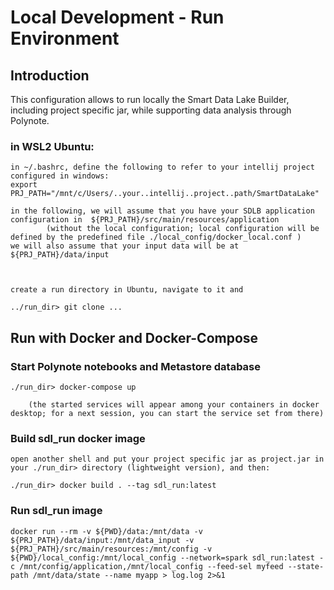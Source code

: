 

# Local Development - Run Environment
## Introduction
This configuration allows to run locally the Smart Data Lake Builder, including project specific jar, while supporting data analysis through Polynote.


### in WSL2 Ubuntu:

    in ~/.bashrc, define the following to refer to your intellij project configured in windows:
    export PRJ_PATH="/mnt/c/Users/..your..intellij..project..path/SmartDataLake"

    in the following, we will assume that you have your SDLB application configuration in  ${PRJ_PATH}/src/main/resources/application    
            (without the local configuration; local configuration will be defined by the predefined file ./local_config/docker_local.conf )
    we will also assume that your input data will be at ${PRJ_PATH}/data/input



    create a run directory in Ubuntu, navigate to it and

    ../run_dir> git clone ...


## Run with Docker and Docker-Compose
### Start Polynote notebooks and Metastore database

    ./run_dir> docker-compose up

        (the started services will appear among your containers in docker desktop; for a next session, you can start the service set from there)


### Build sdl_run docker image

    open another shell and put your project specific jar as project.jar in your ./run_dir> directory (lightweight version), and then:

    ./run_dir> docker build . --tag sdl_run:latest


### Run sdl_run image

    docker run --rm -v ${PWD}/data:/mnt/data -v ${PRJ_PATH}/data/input:/mnt/data_input -v  ${PRJ_PATH}/src/main/resources:/mnt/config -v ${PWD}/local_config:/mnt/local_config --network=spark sdl_run:latest -c /mnt/config/application,/mnt/local_config --feed-sel myfeed --state-path /mnt/data/state --name myapp > log.log 2>&1

